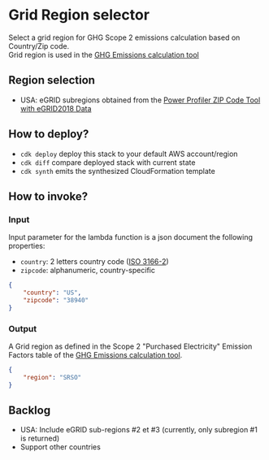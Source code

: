 # Grid Region selector

Select a grid region for GHG Scope 2 emissions calculation based on Country/Zip code.  
Grid region is used in the [GHG Emissions calculation tool](https://ghgprotocol.org/ghg-emissions-calculation-tool)

## Region selection
- USA: eGRID subregions obtained from the [Power Profiler ZIP Code Tool with eGRID2018 Data](https://www.epa.gov/egrid/power-profiler#/)

## How to deploy?
* `cdk deploy`      deploy this stack to your default AWS account/region
* `cdk diff`        compare deployed stack with current state
* `cdk synth`       emits the synthesized CloudFormation template

## How to invoke?

### Input
Input parameter for the lambda function is a json document the following properties:
- `country`: 2 letters country code ([ISO 3166-2](https://en.wikipedia.org/wiki/ISO_3166-2))
- `zipcode`: alphanumeric, country-specific
```json
{
    "country": "US",
    "zipcode": "38940"
}
```
### Output
A Grid region as defined in the Scope 2 "Purchased Electricity" Emission Factors table of the [GHG Emissions calculation tool](https://ghgprotocol.org/ghg-emissions-calculation-tool).
```json
{
    "region": "SRSO"
}
```
## Backlog
- USA: Include eGRID sub-regions #2 et #3 (currently, only subregion #1 is returned)
- Support other countries